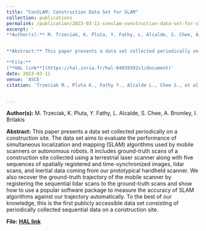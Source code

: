 ```yaml
---
title: "ConSLAM: Construction Data Set for SLAM"
collection: publications
permalink: /publication/2023-03-11-conslam-construction-data-set-for-slam
excerpt: '
**Author(s):** M. Trzeciak, K. Pluta, Y. Fathy, L. Alcalde, S. Chee, A. Bromley, I. Brilakis


**Abstract:** This paper presents a data set collected periodically on a construction site. The data set aims to evaluate the performance of simultaneous localization and mapping (SLAM) algorithms used by mobile scanners or autonomous robots. It includes ground-truth scans of a construction site collected using a terrestrial laser scanner along with five sequences of spatially registered and time-synchronized images, lidar scans, and inertial data coming from our prototypical handheld scanner. We also recover the ground-truth trajectory of the mobile scanner by registering the sequential lidar scans to the ground-truth scans and show how to use a popular software package to measure the accuracy of SLAM algorithms against our trajectory automatically. To the best of our knowledge, this is the first publicly accessible data set consisting of periodically collected sequential data on a construction site.

**File:**
[**HAL link**](https://hal.inria.fr/hal-04039392v1/document)'
date: 2023-03-11
venue: 'ASCE'
citation: 'Trzeciak M., Pluta K., Fathy Y., Alcalde L., Chee S., et al. 2022. ConSLAM: Construction Data Set for SLAM. Journal of Computing in Civil Engineering, 37(3)' 


---
```

**Author(s):** M. Trzeciak, K. Pluta, Y. Fathy, L. Alcalde, S. Chee, A. Bromley, I. Brilakis


**Abstract:** This paper presents a data set collected periodically on a construction site. The data set aims to evaluate the performance of simultaneous localization and mapping (SLAM) algorithms used by mobile scanners or autonomous robots. It includes ground-truth scans of a construction site collected using a terrestrial laser scanner along with five sequences of spatially registered and time-synchronized images, lidar scans, and inertial data coming from our prototypical handheld scanner. We also recover the ground-truth trajectory of the mobile scanner by registering the sequential lidar scans to the ground-truth scans and show how to use a popular software package to measure the accuracy of SLAM algorithms against our trajectory automatically. To the best of our knowledge, this is the first publicly accessible data set consisting of periodically collected sequential data on a construction site.


**File:**
[**HAL link**](https://hal.inria.fr/hal-04039392v1/document)


